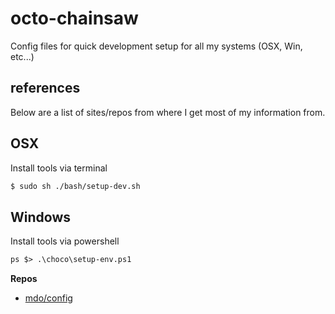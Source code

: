 # octo-chainsaw
Config files for quick development setup for all my systems (OSX, Win, etc...)

## references
Below are a list of sites/repos from where I get most of my information from.

## OSX
Install tools via terminal

```bash
$ sudo sh ./bash/setup-dev.sh
```

## Windows
Install tools via powershell

```ps
ps $> .\choco\setup-env.ps1
```

**Repos**
* [mdo/config](https://github.com/mdo/config)
